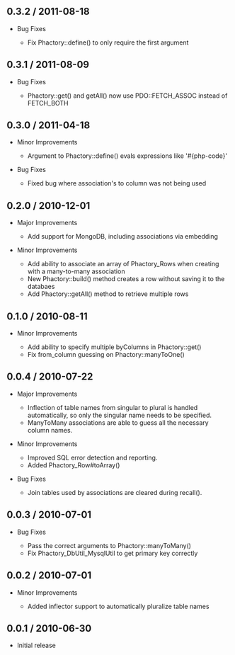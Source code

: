 ## 0.3.2 / 2011-08-18

* Bug Fixes

    * Fix Phactory::define() to only require the first argument

## 0.3.1 / 2011-08-09

* Bug Fixes

    * Phactory::get() and getAll() now use PDO::FETCH_ASSOC instead of FETCH_BOTH

## 0.3.0 / 2011-04-18

* Minor Improvements

    *  Argument to Phactory::define() evals expressions like '#{php-code}'

* Bug Fixes

    * Fixed bug where association's to column was not being used


## 0.2.0 / 2010-12-01

* Major Improvements

    * Add support for MongoDB, including associations via embedding

* Minor Improvements

    * Add ability to associate an array of Phactory_Rows when creating with a many-to-many association
    * New Phactory::build() method creates a row without saving it to the databaes
    * Add Phactory::getAll() method to retrieve multiple rows

## 0.1.0 / 2010-08-11

* Minor Improvements

    * Add ability to specify multiple byColumns in Phactory::get()
    * Fix from_column guessing on Phactory::manyToOne()

## 0.0.4 / 2010-07-22

* Major Improvements

    * Inflection of table names from singular to plural is handled automatically,
      so only the singular name needs to be specified.
    * ManyToMany associations are able to guess all the necessary column names.

* Minor Improvements

    * Improved SQL error detection and reporting.
    * Added Phactory_Row#toArray()

* Bug Fixes

    * Join tables used by associations are cleared during recall().

## 0.0.3 / 2010-07-01

* Bug Fixes
    
    * Pass the correct arguments to Phactory::manyToMany()
    * Fix Phactory_DbUtil_MysqlUtil to get primary key correctly

## 0.0.2 / 2010-07-01

* Minor Improvements
    
    * Added inflector support to automatically pluralize table names

## 0.0.1 / 2010-06-30

* Initial release
